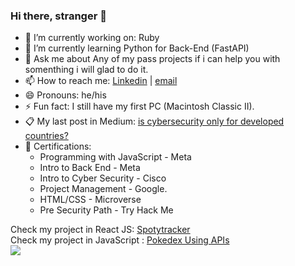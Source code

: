 ### Hi there, stranger 👋

- 🔭 I’m currently working on: Ruby
- 🌱 I’m currently learning Python for Back-End (FastAPI)
- 💬 Ask me about Any of my pass projects if i can help you with somenthing i will glad to do it.
- 📫 How to reach me: [Linkedin](https://www.linkedin.com/in/dgonzalesi/) | [email](mailto:assay-chill.0l@icloud.com?subject=[GitHub])
- 😄 Pronouns: he/his
- ⚡ Fun fact: I still have my first PC (Macintosh Classic II).
- 📋 My last post in Medium: [is cybersecurity only for developed countries?](https://medium.com/@dgonzalesi285/is-cybersecurity-only-for-developed-countries-c567cd93a0ce)
- 🥇 Certifications: 
    - Programming with JavaScript - Meta 
    - Intro to Back End - Meta 
    - Intro to Cyber Security - Cisco
    - Project Management - Google.
    - HTML/CSS - Microverse
    - Pre Security Path - Try Hack Me

Check my project in React JS: [Spotytracker](https://fabulous-moonbeam-c5411a.netlify.app/)
<br>
Check my project in JavaScript : [Pokedex Using APIs](https://github.com/ErikStoupignan/Capstone-m2-APIs-baseapp-pokemon)
<br>
<img src="https://www.codewars.com/users/dgonzalesi/badges/small"></img>
